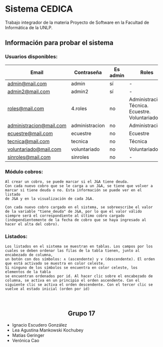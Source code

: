 # Sistema CEDICA
Trabajo integrador de la materia Proyecto de Software en la Facultad de Informática de la UNLP.


## Información para probar el sistema

### Usuarios disponibles:
| Email                           | Contraseña        | Es admin | Roles
| --------------------------------| ------------------|----------|-------
| admin@mail.com&#8204;           | admin             | sí       | -
| admin2@mail.com&#8204;          | admin2            | sí       | -
| roles@mail.com&#8204;           | 4.roles           | no       | Administración. Técnica. Ecuestre. Voluntariado
| administracion@mail.com&#8204;  | administracion    | no       | Administración
| ecuestre@mail.com&#8204;        | ecuestre          | no       | Ecuestre
| tecnica@mail.com&#8204;         | tecnica           | no       | Técnica
| voluntariado@mail.com&#8204;    | voluntariado      | no       | Voluntariado
| sinroles@mail.com&#8204;        | sinroles          | no       | -


### Módulo cobros: 
    Al crear un cobro, se puede marcar si el J&A tiene deuda. 
    Con cada nuevo cobro que se le carga a un J&A, se tiene que volver a marcar si tiene deuda o no. Esta información se puede ver en el listado
    de J&A y en la visualización de cada J&A.

    Con cada nuevo cobro cargado en el sistema, se sobreescribe el valor de la variable "tiene_deuda" de J&A, por lo que el valor válido
    siempre será el correspondiente al último cobro cargado (independientemente de la fecha de cobro que se haya ingresado al hacer el alta del cobro).

### Listados:
    Los listados en el sistema se muestran en tablas. Los campos por los cuales se deben ordenar las filas de la tabla tienen, junto al encabezado de columna, 
    un botón con dos símbolos: ∧ (ascendente) y ∨ (descendente). El orden que está activado se muestra en color celeste. 
    Si ninguno de los símbolos se encuentra en color celeste, los elementos de la tabla
    se encuentran ordenados por id. Al hacer clic sobre el encabezado de columna, se activa en un principio el orden ascendente. Con el siguiente clic se activa el orden descendente. Con el tercer clic se vuelve al estado inicial (orden por id)

<br>

<h2 style="text-align:center;">Grupo 17</h2>

- Ignacio Escudero González
- Lea Agustina Mankowski Kochubey
- Matías Geringer
- Verónica Cao